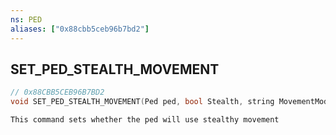 ```yaml
---
ns: PED
aliases: ["0x88cbb5ceb96b7bd2"]
---
```

## SET_PED_STEALTH_MOVEMENT

```c
// 0x88CBB5CEB96B7BD2
void SET_PED_STEALTH_MOVEMENT(Ped ped, bool Stealth, string MovementModeName);
```

```
This command sets whether the ped will use stealthy movement
```
